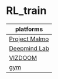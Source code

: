# RL_train



| platforms |
| ---  |
|[Project Malmo](https://www.microsoft.com/en-us/research/project/project-malmo/)|
|[Deepmind Lab](https://deepmind.com/research/publications/2019/deepmind-lab)|
|[VIZDOOM](http://vizdoom.cs.put.edu.pl/)|
|[gym](https://gym.openai.com/)|

